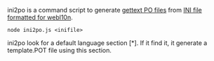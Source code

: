 
ini2po is a command script to generate [gettext PO files](https://www.gnu.org/software/gettext/manual/html_node/PO-Files.html) from [INI file formatted for webl10n](https://github.com/fabi1cazenave/webL10n).

	node ini2po.js <inifile>

ini2po look for a default language section [*]. If it find it, it generate a template.POT file using this section.
